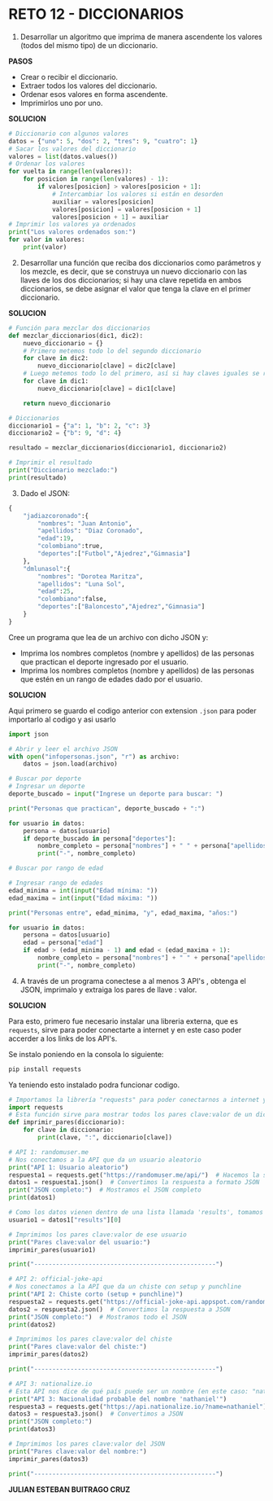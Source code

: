 # RETO 12 - DICCIONARIOS
1. Desarrollar un algoritmo que imprima de manera ascendente los valores (todos del mismo tipo) de un diccionario.

  **PASOS**
  * Crear o recibir el diccionario.
  * Extraer todos los valores del diccionario.
  * Ordenar esos valores en forma ascendente.
  * Imprimirlos uno por uno.

**SOLUCION**
```python
# Diccionario con algunos valores
datos = {"uno": 5, "dos": 2, "tres": 9, "cuatro": 1}
# Sacar los valores del diccionario
valores = list(datos.values())
# Ordenar los valores
for vuelta in range(len(valores)):
    for posicion in range(len(valores) - 1):
        if valores[posicion] > valores[posicion + 1]:
            # Intercambiar los valores si están en desorden
            auxiliar = valores[posicion]
            valores[posicion] = valores[posicion + 1]
            valores[posicion + 1] = auxiliar
# Imprimir los valores ya ordenados
print("Los valores ordenados son:")
for valor in valores:
    print(valor)
```
2. Desarrollar una función que reciba dos diccionarios como parámetros y los mezcle, es decir, que se construya un nuevo diccionario con las llaves de los dos diccionarios; si hay una clave repetida en ambos diccionarios, se debe asignar el valor que tenga la clave en el primer diccionario.

**SOLUCION**
```python
# Función para mezclar dos diccionarios
def mezclar_diccionarios(dic1, dic2):
    nuevo_diccionario = {}
    # Primero metemos todo lo del segundo diccionario
    for clave in dic2:
        nuevo_diccionario[clave] = dic2[clave]
    # Luego metemos todo lo del primero, así si hay claves iguales se reemplazan por el valor del primero
    for clave in dic1:
        nuevo_diccionario[clave] = dic1[clave]

    return nuevo_diccionario

# Diccionarios
diccionario1 = {"a": 1, "b": 2, "c": 3}
diccionario2 = {"b": 9, "d": 4}

resultado = mezclar_diccionarios(diccionario1, diccionario2)

# Imprimir el resultado
print("Diccionario mezclado:")
print(resultado)
```
3. Dado el JSON:
```python
{
	"jadiazcoronado":{
		"nombres": "Juan Antonio",
		"apellidos": "Diaz Coronado",
		"edad":19,
		"colombiano":true,
		"deportes":["Futbol","Ajedrez","Gimnasia"]
	},
	"dmlunasol":{
		"nombres": "Dorotea Maritza",
		"apellidos": "Luna Sol",
		"edad":25,
		"colombiano":false,
		"deportes":["Baloncesto","Ajedrez","Gimnasia"]
	}
}
```
Cree un programa que lea de un archivo con dicho JSON y:
* Imprima los nombres completos (nombre y apellidos) de las personas que practican el deporte ingresado por el usuario.
* Imprima los nombres completos (nombre y apellidos) de las personas que estén en un rango de edades dado por el usuario.

**SOLUCION**

Aqui primero se guardo el codigo anterior con extension ```.json``` para poder importarlo al codigo y asi usarlo
```python
import json

# Abrir y leer el archivo JSON
with open("infopersonas.json", "r") as archivo:
    datos = json.load(archivo)

# Buscar por deporte 
# Ingresar un deporte
deporte_buscado = input("Ingrese un deporte para buscar: ")

print("Personas que practican", deporte_buscado + ":")

for usuario in datos:
    persona = datos[usuario]
    if deporte_buscado in persona["deportes"]:
        nombre_completo = persona["nombres"] + " " + persona["apellidos"]
        print("-", nombre_completo)

# Buscar por rango de edad 

# Ingresar rango de edades
edad_minima = int(input("Edad mínima: "))
edad_maxima = int(input("Edad máxima: "))

print("Personas entre", edad_minima, "y", edad_maxima, "años:")

for usuario in datos:
    persona = datos[usuario]
    edad = persona["edad"]
    if edad > (edad_minima - 1) and edad < (edad_maxima + 1):
        nombre_completo = persona["nombres"] + " " + persona["apellidos"]
        print("-", nombre_completo)
```
4. A través de un programa conectese a al menos 3 API's , obtenga el JSON, imprimalo y extraiga los pares de llave : valor.

**SOLUCION**

Para esto, primero fue necesario instalar una libreria externa, que es ```requests```, sirve para poder conectarte a internet y en este caso poder accerder a los links de los API's.

Se instalo poniendo en la consola lo siguiente:
```python
pip install requests
```

Ya teniendo esto instalado podra funcionar codigo.

```python
# Importamos la librería "requests" para poder conectarnos a internet y usar APIs
import requests
# Esta función sirve para mostrar todos los pares clave:valor de un diccionario
def imprimir_pares(diccionario):
    for clave in diccionario:
        print(clave, ":", diccionario[clave])

# API 1: randomuser.me
# Nos conectamos a la API que da un usuario aleatorio
print("API 1: Usuario aleatorio")
respuesta1 = requests.get("https://randomuser.me/api/")  # Hacemos la solicitud
datos1 = respuesta1.json()  # Convertimos la respuesta a formato JSON
print("JSON completo:")  # Mostramos el JSON completo
print(datos1)

# Como los datos vienen dentro de una lista llamada 'results', tomamos el primer usuario
usuario1 = datos1["results"][0]

# Imprimimos los pares clave:valor de ese usuario
print("Pares clave:valor del usuario:")
imprimir_pares(usuario1)

print("--------------------------------------------------")

# API 2: official-joke-api
# Nos conectamos a la API que da un chiste con setup y punchline
print("API 2: Chiste corto (setup + punchline)")
respuesta2 = requests.get("https://official-joke-api.appspot.com/random_joke")  # Solicitud
datos2 = respuesta2.json()  # Convertimos la respuesta a JSON
print("JSON completo:")  # Mostramos todo el JSON
print(datos2)

# Imprimimos los pares clave:valor del chiste
print("Pares clave:valor del chiste:")
imprimir_pares(datos2)

print("--------------------------------------------------")

# API 3: nationalize.io
# Esta API nos dice de qué país puede ser un nombre (en este caso: "nathaniel")
print("API 3: Nacionalidad probable del nombre 'nathaniel'")
respuesta3 = requests.get("https://api.nationalize.io/?name=nathaniel")  # Solicitud
datos3 = respuesta3.json()  # Convertimos a JSON
print("JSON completo:")
print(datos3)

# Imprimimos los pares clave:valor del JSON
print("Pares clave:valor del nombre:")
imprimir_pares(datos3)

print("--------------------------------------------------")
```

**JULIAN ESTEBAN BUITRAGO CRUZ**
